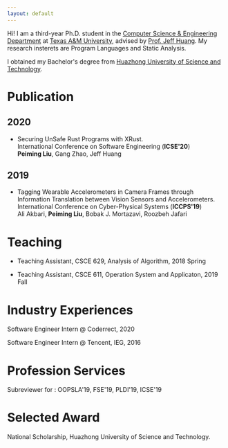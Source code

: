 ```yaml
---
layout: default
---
```


Hi! I am a third-year Ph.D. student in the 
[Computer Science & Engineering Department](https://engineering.tamu.edu/cse/index.html) at 
[Texas A&M University](https://www.tamu.edu/), advised by 
[Prof. Jeff Huang](https://parasol.tamu.edu/~jeff/).
My research insterets are Program Languages and Static Analysis.

I obtained my Bachelor's degree from 
[Huazhong University of Science and Technology](http://english.hust.edu.cn/).

# Publication

## 2020
*   Securing UnSafe Rust Programs with XRust.  
International Conference on Software Engineering (**ICSE'20**)  
**Peiming Liu**, Gang Zhao, Jeff Huang

## 2019
* Tagging Wearable Accelerometers in Camera Frames through Information Translation between Vision Sensors and Accelerometers.  
International Conference on Cyber-Physical Systems (**ICCPS'19**)  
Ali Akbari, **Peiming Liu**, Bobak J. Mortazavi, Roozbeh Jafari

# Teaching

* Teaching Assistant, CSCE 629, Analysis of Algorithm, 2018 Spring

* Teaching Assistant, CSCE 611, Operation System and Applicaton, 2019 Fall

# Industry Experiences

Software Engineer Intern @ Coderrect, 2020

Software Engineer Intern @ Tencent, IEG, 2016

# Profession Services

Subreviewer for : OOPSLA'19, FSE'19, PLDI'19, ICSE'19

# Selected Award

National Scholarship, Huazhong University of Science and Technology.
